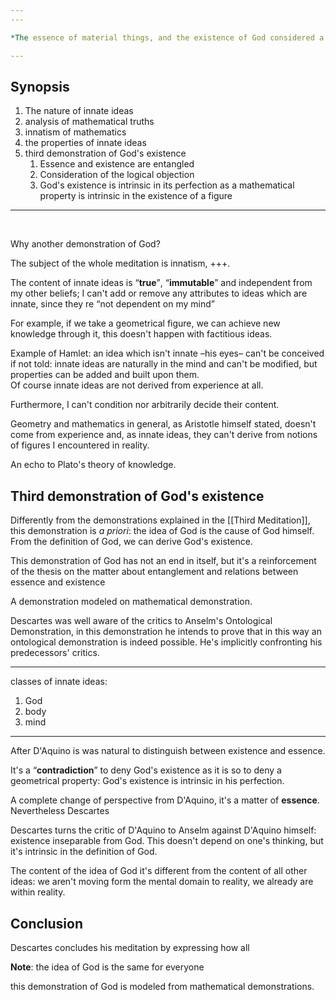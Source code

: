 ```yaml
---
---

*The essence of material things, and the existence of God considered a second time*

---
```


## Synopsis

1. The nature of innate ideas
1. analysis of mathematical truths
2. innatism of mathematics
3. the properties of innate ideas
4. third demonstration of God's existence
	1. Essence and existence are entangled
	1. Consideration of the logical objection
	1. God's existence is intrinsic in its perfection as a mathematical property is intrinsic in the existence of a figure

---

<br>

Why another demonstration of God?

The subject of the whole meditation is innatism, +++.

The content of innate ideas is <q><strong>true</strong></q>, <q><strong>immutable</strong></q> and independent from my other beliefs; I can't add or remove any attributes to ideas which are innate, since they re <q>not dependent on my mind</q>

For example, if we take a geometrical figure, we can achieve new knowledge through it, this doesn't happen with factitious ideas.

Example of Hamlet: an idea which isn't innate –his eyes– can't be conceived if not told: innate ideas are naturally in the mind and can't be modified, but properties can be added and built upon them.   
Of course innate ideas are not derived from experience at all.

Furthermore, I can't condition nor arbitrarily decide their content.

Geometry and mathematics in general, as Aristotle himself stated, doesn't come from experience and, as innate ideas, they can't derive from notions of figures I encountered in reality.

An echo to Plato's theory of knowledge.

## Third demonstration of God's existence

Differently from the demonstrations explained in the [[Third Meditation]], this demonstration is *a priori*: the idea of God is the cause of God himself. From the definition of God, we can derive God's existence.

This demonstration of God has not an end in itself, but it's a reinforcement of the thesis on the matter about entanglement and relations between essence and existence

A demonstration modeled on mathematical demonstration.

Descartes was well aware of the critics to Anselm's Ontological Demonstration, in this demonstration he intends to prove that in this way an ontological demonstration is indeed possible. He's implicitly confronting his predecessors' critics.

---

classes of innate ideas:
1. God
1. body
1. mind

---

After D'Aquino is was natural to distinguish between existence and essence. 

It's a <q><strong>contradiction</strong></q> to deny God's existence as it is so to deny a geometrical property: God's existence is intrinsic in his perfection.

A complete change of perspective from D'Aquino, it's a matter of **essence**. Nevertheless Descartes 

Descartes turns the critic of D'Aquino to Anselm against D'Aquino himself: existence inseparable from God. This doesn't depend on one's thinking, but it's intrinsic in the definition of God.

The content of the idea of God it's different from the content of all other ideas: we aren't moving form the mental domain to reality, we already are within reality.

## Conclusion

Descartes concludes his meditation by expressing how all

**Note**: the idea of God is the same for everyone

this demonstration of God is modeled from mathematical demonstrations.